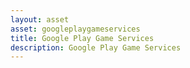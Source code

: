 ```yaml
---
layout: asset
asset: googleplaygameservices
title: Google Play Game Services
description: Google Play Game Services
---
```

